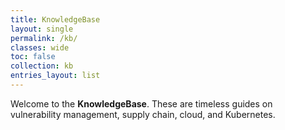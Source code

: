 ```yaml
---
title: KnowledgeBase
layout: single
permalink: /kb/
classes: wide
toc: false
collection: kb
entries_layout: list
---
```


Welcome to the **KnowledgeBase**. These are timeless guides on vulnerability management, supply chain, cloud, and Kubernetes.
